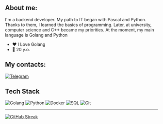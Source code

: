 ## About me:
I'm a backend developer. My path to IT began with Pascal and Python. Thanks to them, I learned the basics of programming. Later, at university, computer science and C++ became my priorities. At the moment, my main language is Golang and Python
- ❤️ I Love Golang
- 🔞 20 y.o.
## My contacts:
[![Telegram](https://img.shields.io/badge/telegram-000?style=for-the-badge&logo=telegram&logoColor=%23FFFFFF)](https://t.me/lessovskii)

## Tech Stack
![Golang](https://img.shields.io/badge/golang-000?style=for-the-badge&logo=go)
![Python](https://img.shields.io/badge/python-000?style=for-the-badge&logo=python)
![Docker](https://img.shields.io/badge/docker-000?style=for-the-badge&logo=docker)
![SQL](https://img.shields.io/badge/sql-000?style=for-the-badge&logo=postgresql)
![Git](https://img.shields.io/badge/git-000?style=for-the-badge&logo=git)

---
[![GitHub Streak](https://streak-stats.demolab.com/?user=neepooha)](https://git.io/streak-stats)
